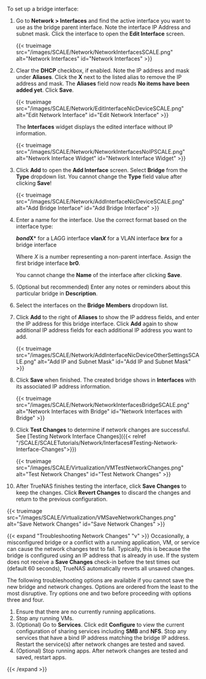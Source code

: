 &NewLine;

To set up a bridge interface:

1. Go to **Network > Interfaces** and find the active interface you want to use as the bridge parent interface.
   Note the interface IP Address and subnet mask.
   Click the interface to open the **Edit Interface** screen.

   {{< trueimage src="/images/SCALE/Network/NetworkInterfacesSCALE.png" alt="Network Interfaces" id="Network Interfaces" >}}

2. Clear the **DHCP** checkbox, if enabled.
   Note the IP address and mask under **Aliases**.
   Click the **X** next to the listed alias to remove the IP address and mask.
   The **Aliases** field now reads **No items have been added yet**.
   Click **Save**.

   {{< trueimage src="/images/SCALE/Network/EditInterfaceNicDeviceSCALE.png" alt="Edit Network Interface" id="Edit Network Interface" >}}

   The **Interfaces** widget displays the edited interface without IP information.

   {{< trueimage src="/images/SCALE/Network/NetworkInterfacesNoIPSCALE.png" alt="Network Interface Widget" id="Network Interface Widget" >}}

3. Click **Add** to open the **Add Interface** screen.
   Select **Bridge** from the **Type** dropdown list.
   You cannot change the **Type** field value after clicking **Save**!

   {{< trueimage src="/images/SCALE/Network/AddInterfaceNicDeviceSCALE.png" alt="Add Bridge Interface" id="Add Bridge Interface" >}}

4. Enter a name for the interface.
   Use the correct format based on the interface type:

   ***bond*X*** for a LAGG interface
   **vlan*X*** for a VLAN interface
   **br*x*** for a bridge interface

   Where *X* is a number representing a non-parent interface.
   Assign the first bridge interface **br0**.

   You cannot change the **Name** of the interface after clicking **Save**.

5. (Optional but recommended) Enter any notes or reminders about this particular bridge in **Description**.

6. Select the interfaces on the **Bridge Members** dropdown list.

7. Click **Add** to the right of **Aliases** to show the IP address fields, and enter the IP address for this bridge interface.
   Click **Add** again to show additional IP address fields for each additional IP address you want to add.

   {{< trueimage src="/images/SCALE/Network/AddInterfaceNicDeviceOtherSettingsSCALE.png" alt="Add IP and Subnet Mask" id="Add IP and Subnet Mask" >}}

8. Click **Save** when finished. The created bridge shows in **Interfaces** with its associated IP address information.

   {{< trueimage src="/images/SCALE/Network/NetworkInterfacesBridgeSCALE.png" alt="Network Interfaces with Bridge" id="Network Interfaces with Bridge" >}}

9. Click **Test Changes** to determine if network changes are successful.
   See [Testing Network Interface Changes]({{< relref "/SCALE/SCALETutorials/Network/Interfaces#Testing-Network-Interface-Changes">}})

   {{< trueimage src="/images/SCALE/Virtualization/VMTestNetworkChanges.png" alt="Test Network Changes" id="Test Network Changes" >}}

10. After TrueNAS finishes testing the interface, click **Save Changes** to keep the changes.
   Click **Revert Changes** to discard the changes and return to the previous configuration.

{{< trueimage src="/images/SCALE/Virtualization/VMSaveNetworkChanges.png" alt="Save Network Changes" id="Save Network Changes" >}}

{{< expand "Troubleshooting Network Changes" "v" >}}
Occasionally, a misconfigured bridge or a conflict with a running application, VM, or service can cause the network changes test to fail.
Typically, this is because the bridge is configured using an IP address that is already in use.
If the system does not receive a **Save Changes** check-in before the test times out (default 60 seconds), TrueNAS automatically reverts all unsaved changes.

The following troubleshooting options are available if you cannot save the new bridge and network changes.
Options are ordered from the least to the most disruptive.
Try options one and two before proceeding with options three and four.

  1. Ensure that there are no currently running applications.
  2. Stop any running VMs.
  3. (Optional) Go to **Services**.
     Click <span class="material-icons">edit</span> **Configure** to view the current configuration of sharing services including **SMB** and **NFS**.
     Stop any services that have a bind IP address matching the bridge IP address.
     Restart the service(s) after network changes are tested and saved.
  4. (Optional) Stop running apps.
     After network changes are tested and saved, restart apps.

{{< /expand >}}
